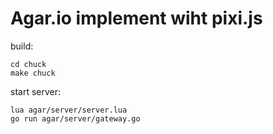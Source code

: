 # Agar.io implement wiht pixi.js


build:

	cd chuck
	make chuck


start server:

	lua agar/server/server.lua
	go run agar/server/gateway.go

